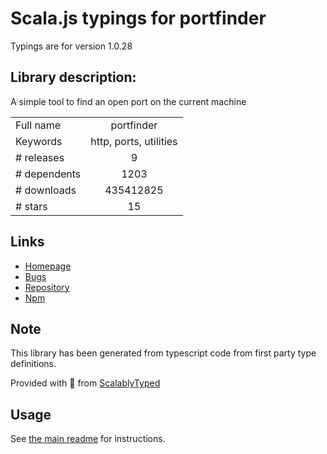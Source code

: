 
# Scala.js typings for portfinder

Typings are for version 1.0.28

## Library description:
A simple tool to find an open port on the current machine

|                    |                 |
| ------------------ | :-------------: |
| Full name          | portfinder |
| Keywords           | http, ports, utilities |
| # releases         | 9 |
| # dependents       | 1203 |
| # downloads        | 435412825 |
| # stars            | 15 |

## Links
- [Homepage](https://github.com/http-party/node-portfinder#readme)
- [Bugs](https://github.com/http-party/node-portfinder/issues)
- [Repository](https://github.com/http-party/node-portfinder)
- [Npm](https://www.npmjs.com/package/portfinder)
    


## Note
This library has been generated from typescript code from first party type definitions.

Provided with :purple_heart: from [ScalablyTyped](https://github.com/oyvindberg/ScalablyTyped)

## Usage
See [the main readme](../../readme.md) for instructions.


